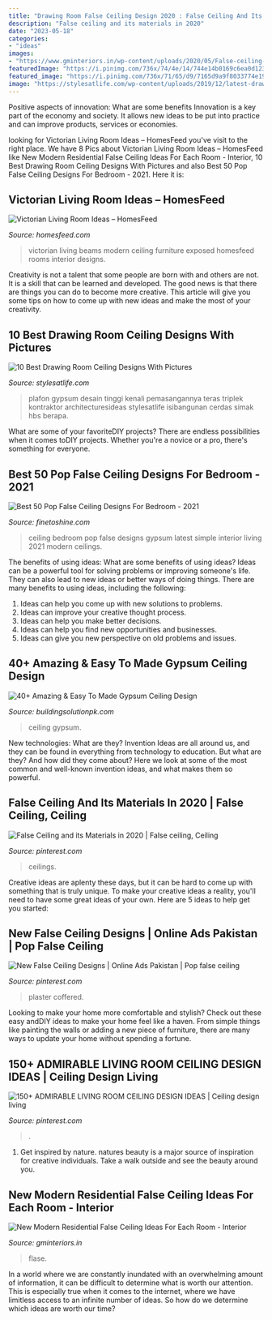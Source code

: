 ```yaml
---
title: "Drawing Room False Ceiling Design 2020 : False Ceiling And Its Materials In 2020"
description: "False ceiling and its materials in 2020"
date: "2023-05-18"
categories:
- "ideas"
images:
- "https://www.gminteriors.in/wp-content/uploads/2020/05/False-ceiling-ideas-for-living-room.jpg"
featuredImage: "https://i.pinimg.com/736x/74/4e/14/744e14b0169c6ea0d12387aed1d5a705.jpg"
featured_image: "https://i.pinimg.com/736x/71/65/d9/7165d9a9f8033774e19e99fb37e38ef8.jpg"
image: "https://stylesatlife.com/wp-content/uploads/2019/12/latest-drawing-room-ceiling-designs.jpg"
---
```



Positive aspects of innovation: What are some benefits
Innovation is a key part of the economy and society. It allows new ideas to be put into practice and can improve products, services or economies.

	

		
looking for Victorian Living Room Ideas – HomesFeed you've visit to the right place. We have 8 Pics about Victorian Living Room Ideas – HomesFeed like New Modern Residential False Ceiling Ideas For Each Room - Interior, 10 Best Drawing Room Ceiling Designs With Pictures and also Best 50 Pop False Ceiling Designs For Bedroom - 2021. Here it is:
		
    
## Victorian Living Room Ideas – HomesFeed

<img loading=lazy src="https://homesfeed.com/wp-content/uploads/2015/10/Victorian-Living-Room-With-Modern-Style-Exposed-Beams-White-Sofas-Colorful-Rug-Small-Coffee-Table-And-Vase.jpg" onerror="this.onerror=null;this.src='https://tse3.mm.bing.net/th?id=OIP.eHNuG2kShWTLp5a_Um_yRQHaFi&amp;pid=15.1';" alt="Victorian Living Room Ideas – HomesFeed">

_Source: homesfeed.com_

>victorian living beams modern ceiling furniture exposed homesfeed rooms interior designs. 

	

Creativity is not a talent that some people are born with and others are not. It is a skill that can be learned and developed. The good news is that there are things you can do to become more creative. This article will give you some tips on how to come up with new ideas and make the most of your creativity.

    
## 10 Best Drawing Room Ceiling Designs With Pictures

<img loading=lazy src="https://stylesatlife.com/wp-content/uploads/2019/12/latest-drawing-room-ceiling-designs.jpg" onerror="this.onerror=null;this.src='https://tse2.mm.bing.net/th?id=OIP.aMipDRUvyLfffUS_1NsssAHaFj&amp;pid=15.1';" alt="10 Best Drawing Room Ceiling Designs With Pictures">

_Source: stylesatlife.com_

>plafon gypsum desain tinggi kenali pemasangannya teras triplek kontraktor architecturesideas stylesatlife isibangunan cerdas simak hbs berapa. 

	

What are some of your favoriteDIY projects?
There are endless possibilities when it comes toDIY projects. Whether you're a novice or a pro, there's something for everyone.

    
## Best 50 Pop False Ceiling Designs For Bedroom - 2021

<img loading=lazy src="https://www.finetoshine.com/wp-content/uploads/2020/08/Best-50-Pop-False-Ceiling-Designs-For-Bedroom-2019.jpg" onerror="this.onerror=null;this.src='https://tse1.mm.bing.net/th?id=OIP.LEpIHkLNIs9IdqHoXtoaWgHaEs&amp;pid=15.1';" alt="Best 50 Pop False Ceiling Designs For Bedroom - 2021">

_Source: finetoshine.com_

>ceiling bedroom pop false designs gypsum latest simple interior living 2021 modern ceilings. 

	

The benefits of using ideas: What are some benefits of using ideas?
Ideas can be a powerful tool for solving problems or improving someone's life. They can also lead to new ideas or better ways of doing things. There are many benefits to using ideas, including the following: 
1. Ideas can help you come up with new solutions to problems.
2. Ideas can improve your creative thought process. 
3. Ideas can help you make better decisions. 
4. Ideas can help you find new opportunities and businesses. 
5. Ideas can give you new perspective on old problems and issues.

    
## 40+ Amazing &amp; Easy To Made Gypsum Ceiling Design

<img loading=lazy src="https://www.buildingsolutionpk.com/wp-content/uploads/2019/11/33-min.jpg" onerror="this.onerror=null;this.src='https://tse4.mm.bing.net/th?id=OIP.rs4NKgL2BgOaFfHoc6I9tAHaLH&amp;pid=15.1';" alt="40+ Amazing &amp; Easy To Made Gypsum Ceiling Design">

_Source: buildingsolutionpk.com_

>ceiling gypsum. 

	

New technologies: What are they?
Invention Ideas are all around us, and they can be found in everything from technology to education. But what are they? And how did they come about? Here we look at some of the most common and well-known invention ideas, and what makes them so powerful.

    
## False Ceiling And Its Materials In 2020 | False Ceiling, Ceiling

<img loading=lazy src="https://i.pinimg.com/736x/74/4e/14/744e14b0169c6ea0d12387aed1d5a705.jpg" onerror="this.onerror=null;this.src='https://tse4.mm.bing.net/th?id=OIP.G1j_33UcEkqYddu4dyA-YQHaEK&amp;pid=15.1';" alt="False Ceiling and its Materials in 2020 | False ceiling, Ceiling">

_Source: pinterest.com_

>ceilings. 

	

Creative ideas are aplenty these days, but it can be hard to come up with something that is truly unique. To make your creative ideas a reality, you'll need to have some great ideas of your own. Here are 5 ideas to help get you started: 

    
## New False Ceiling Designs | Online Ads Pakistan | Pop False Ceiling

<img loading=lazy src="https://i.pinimg.com/736x/ca/db/7e/cadb7ecb1dd1bdaf2163a34e0237dd27.jpg" onerror="this.onerror=null;this.src='https://tse4.mm.bing.net/th?id=OIP.GSRdUt2Qq3DL_x147XjKmQHaJ4&amp;pid=15.1';" alt="New False Ceiling Designs | Online Ads Pakistan | Pop false ceiling">

_Source: pinterest.com_

>plaster coffered. 

	

Looking to make your home more comfortable and stylish? Check out these easy andDIY ideas to make your home feel like a haven. From simple things like painting the walls or adding a new piece of furniture, there are many ways to update your home without spending a fortune.

    
## 150+ ADMIRABLE LIVING ROOM CEILING DESIGN IDEAS | Ceiling Design Living

<img loading=lazy src="https://i.pinimg.com/736x/71/65/d9/7165d9a9f8033774e19e99fb37e38ef8.jpg" onerror="this.onerror=null;this.src='https://tse3.mm.bing.net/th?id=OIP.X_XJW6FWcgDE08EWSBkAewHaE4&amp;pid=15.1';" alt="150+ ADMIRABLE LIVING ROOM CEILING DESIGN IDEAS | Ceiling design living">

_Source: pinterest.com_

>. 

	

1. Get inspired by nature. natures beauty is a major source of inspiration for creative individuals. Take a walk outside and see the beauty around you.

    
## New Modern Residential False Ceiling Ideas For Each Room - Interior

<img loading=lazy src="https://www.gminteriors.in/wp-content/uploads/2020/05/False-ceiling-ideas-for-living-room.jpg" onerror="this.onerror=null;this.src='https://tse1.mm.bing.net/th?id=OIP.rwHovtvILMsZPm_5ae_ZIAHaE8&amp;pid=15.1';" alt="New Modern Residential False Ceiling Ideas For Each Room - Interior">

_Source: gminteriors.in_

>flase. 

	

In a world where we are constantly inundated with an overwhelming amount of information, it can be difficult to determine what is worth our attention. This is especially true when it comes to the internet, where we have limitless access to an infinite number of ideas. So how do we determine which ideas are worth our time?

